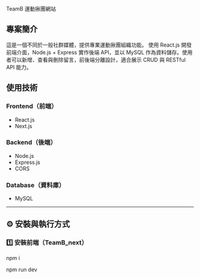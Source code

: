 TeamB 運動揪團網站

## 專案簡介
這是一個不同於一般社群媒體，提供專業運動揪團組織功能。 使用 React.js 開發前端介面，Node.js + Express 實作後端 API，並以 MySQL 作為資料儲存。使用者可以新增、查看與刪除留言，前後端分離設計，適合展示 CRUD 與 RESTful API 能力。

## 使用技術

### Frontend（前端）
- React.js
- Next.js
  
### Backend（後端）
- Node.js
- Express.js
- CORS

### Database（資料庫）
- MySQL

---------------------------------
## ⚙️ 安裝與執行方式

### 1️⃣ 安裝前端（TeamB_next）

npm i

npm run dev



  
